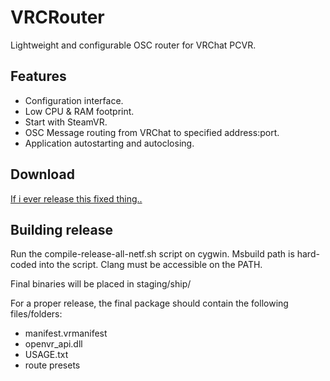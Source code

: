 # VRCRouter
Lightweight and configurable OSC router for VRChat PCVR.

## Features
* Configuration interface.
* Low CPU & RAM footprint.
* Start with SteamVR.
* OSC Message routing from VRChat to specified address:port.
* Application autostarting and autoclosing.

## Download
[If i ever release this fixed thing..](https://github.com/SK3Artemis/VRCRouter/releases/)

## Building release
Run the compile-release-all-netf.sh script on cygwin.
Msbuild path is hard-coded into the script.
Clang must be accessible on the PATH.

Final binaries will be placed in staging/ship/

For a proper release, the final package should contain the following files/folders:
  * manifest.vrmanifest
  * openvr_api.dll
  * USAGE.txt
  * route presets
